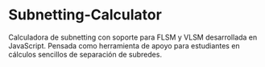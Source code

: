 # Subnetting-Calculator
Calculadora de subnetting con soporte para FLSM y VLSM desarrollada en JavaScript.   Pensada como herramienta de apoyo para estudiantes en cálculos sencillos de separación de subredes.
